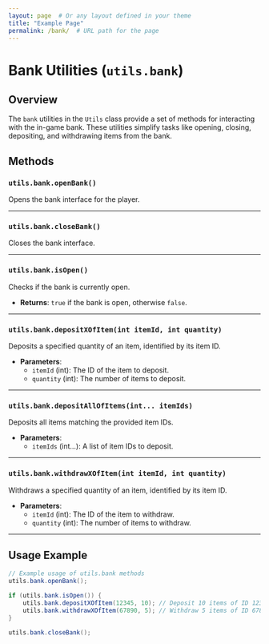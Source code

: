 ```yaml
---
layout: page  # Or any layout defined in your theme
title: "Example Page"
permalink: /bank/  # URL path for the page
---
```


# Bank Utilities (`utils.bank`)

## Overview
The `bank` utilities in the `Utils` class provide a set of methods for interacting with the in-game bank. These utilities simplify tasks like opening, closing, depositing, and withdrawing items from the bank.

## Methods

### `utils.bank.openBank()`
Opens the bank interface for the player.

---

### `utils.bank.closeBank()`
Closes the bank interface.

---

### `utils.bank.isOpen()`
Checks if the bank is currently open.

- **Returns**: `true` if the bank is open, otherwise `false`.

---

### `utils.bank.depositXOfItem(int itemId, int quantity)`
Deposits a specified quantity of an item, identified by its item ID.

- **Parameters**:
  - `itemId` (int): The ID of the item to deposit.
  - `quantity` (int): The number of items to deposit.

---

### `utils.bank.depositAllOfItems(int... itemIds)`
Deposits all items matching the provided item IDs.

- **Parameters**:
  - `itemIds` (int...): A list of item IDs to deposit.

---

### `utils.bank.withdrawXOfItem(int itemId, int quantity)`
Withdraws a specified quantity of an item, identified by its item ID.

- **Parameters**:
  - `itemId` (int): The ID of the item to withdraw.
  - `quantity` (int): The number of items to withdraw.

---

## Usage Example

```java
// Example usage of utils.bank methods
utils.bank.openBank();

if (utils.bank.isOpen()) {
    utils.bank.depositXOfItem(12345, 10); // Deposit 10 items of ID 12345
    utils.bank.withdrawXOfItem(67890, 5); // Withdraw 5 items of ID 67890
}

utils.bank.closeBank();
